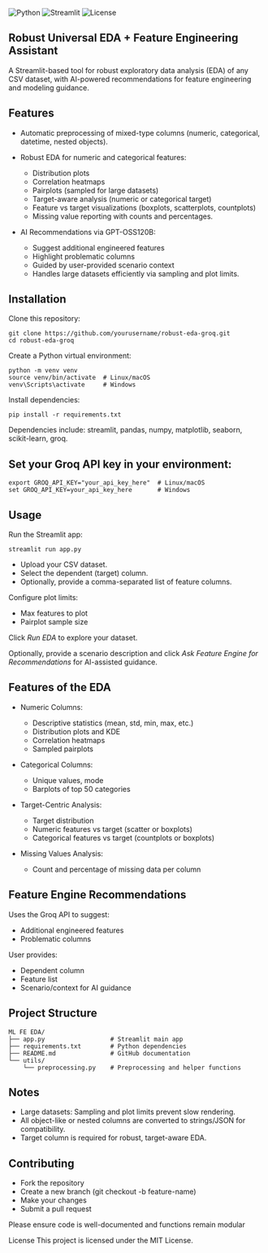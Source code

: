 ![Python](https://img.shields.io/badge/python-3.11-blue)
![Streamlit](https://img.shields.io/badge/streamlit-1.30-orange)
![License](https://img.shields.io/badge/license-MIT-green)

## Robust Universal EDA + Feature Engineering Assistant
A Streamlit-based tool for robust exploratory data analysis (EDA) of any CSV dataset, with AI-powered recommendations for feature engineering and modeling guidance.

## Features
* Automatic preprocessing of mixed-type columns (numeric, categorical, datetime, nested objects).
* Robust EDA for numeric and categorical features:
    * Distribution plots
    * Correlation heatmaps
    * Pairplots (sampled for large datasets)
    * Target-aware analysis (numeric or categorical target)
    * Feature vs target visualizations (boxplots, scatterplots, countplots)
    * Missing value reporting with counts and percentages.

* AI Recommendations via GPT-OSS120B:
    * Suggest additional engineered features
    * Highlight problematic columns
    * Guided by user-provided scenario context
    * Handles large datasets efficiently via sampling and plot limits.

## Installation

Clone this repository:
```
git clone https://github.com/yourusername/robust-eda-groq.git
cd robust-eda-groq
```

Create a Python virtual environment:
```
python -m venv venv
source venv/bin/activate  # Linux/macOS
venv\Scripts\activate     # Windows
```

Install dependencies:
```
pip install -r requirements.txt
```

Dependencies include: streamlit, pandas, numpy, matplotlib, seaborn, scikit-learn, groq.

## Set your Groq API key in your environment:
```
export GROQ_API_KEY="your_api_key_here"  # Linux/macOS
set GROQ_API_KEY=your_api_key_here       # Windows
```
## Usage

Run the Streamlit app:
```
streamlit run app.py
```
* Upload your CSV dataset.
* Select the dependent (target) column.
* Optionally, provide a comma-separated list of feature columns.

Configure plot limits:
* Max features to plot
* Pairplot sample size

Click *Run EDA* to explore your dataset.

Optionally, provide a scenario description and click *Ask Feature Engine for Recommendations* for AI-assisted guidance.

## Features of the EDA

* Numeric Columns:
    * Descriptive statistics (mean, std, min, max, etc.)
    * Distribution plots and KDE
    * Correlation heatmaps
    * Sampled pairplots

* Categorical Columns:
    * Unique values, mode
    * Barplots of top 50 categories

* Target-Centric Analysis:
    * Target distribution
    * Numeric features vs target (scatter or boxplots)
    * Categorical features vs target (countplots or boxplots)

* Missing Values Analysis:
    * Count and percentage of missing data per column

## Feature Engine Recommendations

Uses the Groq API to suggest:
* Additional engineered features
* Problematic columns

User provides:
* Dependent column
* Feature list
* Scenario/context for AI guidance

## Project Structure
```
ML FE EDA/
├── app.py                  # Streamlit main app
├── requirements.txt        # Python dependencies
├── README.md               # GitHub documentation
└── utils/
    └── preprocessing.py    # Preprocessing and helper functions
```

## Notes
* Large datasets: Sampling and plot limits prevent slow rendering.
* All object-like or nested columns are converted to strings/JSON for compatibility.
* Target column is required for robust, target-aware EDA.

## Contributing
* Fork the repository
* Create a new branch (git checkout -b feature-name)
* Make your changes
* Submit a pull request

Please ensure code is well-documented and functions remain modular

License
This project is licensed under the MIT License.
